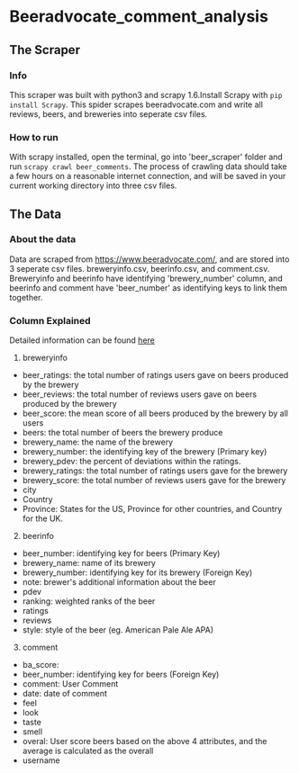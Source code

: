# Beeradvocate_comment_analysis

## The Scraper

### Info
This scraper was built with python3 and scrapy 1.6.Install Scrapy with `pip install Scrapy`.
This spider scrapes beeradvocate.com and write all reviews, beers, and breweries into seperate csv files.

### How to run
With scrapy installed, open the terminal, go into 'beer_scraper' folder and run `scrapy crawl beer_comments`. The process of crawling data should take a few hours on a reasonable internet connection, and will be saved in your current working directory into three csv files.

## The Data

### About the data
Data are scraped from https://www.beeradvocate.com/, and are stored into 3 seperate csv files. breweryinfo.csv, beerinfo.csv, and comment.csv. Breweryinfo and beerinfo have identifying 'brewery_number' column, and beerinfo and comment have 'beer_number' as identifying keys to link them together. 

### Column Explained
Detailed information can be found [here](https://www.beeradvocate.com/community/threads/beeradvocate-ratings-explained.184726/)
1. breweryinfo
- beer_ratings: the total number of ratings users gave on beers produced by the brewery
- beer_reviews: the total number of reviews users gave on beers produced by the brewery
- beer_score: the mean score of all beers produced by the brewery by all users
- beers: the total number of beers the brewery produce
- brewery_name: the name of the brewery
- brewery_number: the identifying key of the brewery (Primary key)
- brewery_pdev: the percent of deviations within the ratings.
- brewery_ratings: the total number of ratings users gave for the brewery
- brewery_score: the total number of reviews users gave for the brewery
- city
- Country
- Province: States for the US, Province for other countries, and Country for the UK.

2. beerinfo
- beer_number: identifying key for beers (Primary Key)
- brewery_name: name of its brewery
- brewery_number: identifying key for its brewery (Foreign Key)
- note: brewer's additional information about the beer
- pdev
- ranking: weighted ranks of the beer
- ratings
- reviews
- style: style of the beer (eg. American Pale Ale APA)

3. comment
- ba_score:
- beer_number: identifying key for beers (Foreign Key)
- comment: User Comment
- date: date of comment
- feel
- look
- taste
- smell
- overal: User score beers based on the above 4 attributes, and the average is calculated as the overall
- username